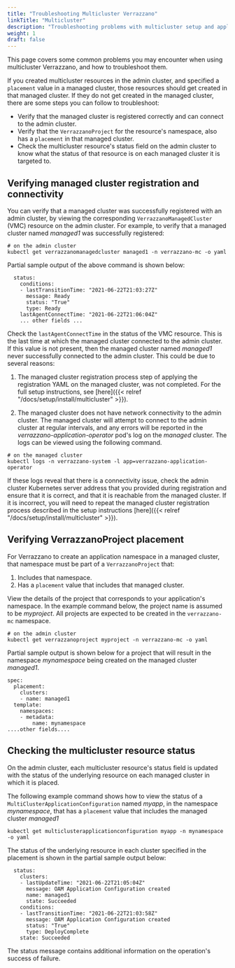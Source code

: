 ```yaml
---
title: "Troubleshooting Multicluster Verrazzano"
linkTitle: "Multicluster"
description: "Troubleshooting problems with multicluster setup and applications"
weight: 1
draft: false
---
```


This page covers some common problems you may encounter when using multicluster Verrazzano, and how to troubleshoot them.

If you created multicluster resources in the admin cluster, and specified a `placement` value in a managed cluster,
those resources should get created in that managed cluster. If they do not get created in the managed cluster, there are
some steps you can follow to troubleshoot:
- Verify that the managed cluster is registered correctly and can connect to the admin cluster.
- Verify that the `VerrazzanoProject` for the resource's namespace, also has a `placement` in that managed cluster.
- Check the multicluster resource's status field on the admin cluster to know what the status of that resource is
  on each managed cluster it is targeted to.

## Verifying managed cluster registration and connectivity
You can verify that a managed cluster was successfully registered with an admin cluster, by viewing the
corresponding `VerrazzanoManagedCluster` (VMC) resource on the admin cluster. For example, to verify that a managed cluster
named _managed1_ was successfully registered:
```shell
# on the admin cluster
kubectl get verrazzanomanagedcluster managed1 -n verrazzano-mc -o yaml
```

Partial sample output of the above command is shown below:
```
  status:
    conditions:
    - lastTransitionTime: "2021-06-22T21:03:27Z"
      message: Ready
      status: "True"
      type: Ready
    lastAgentConnectTime: "2021-06-22T21:06:04Z"
    ... other fields ...
```

Check the `lastAgentConnectTime` in the status of the VMC resource. This is the last time at which the
managed cluster connected to the admin cluster. If this value is not present, then the managed cluster named _managed1_
never successfully connected to the admin cluster. This could be due to several reasons:

1. The managed cluster registration process step of applying the registration YAML on the managed cluster,
was not completed. For the full setup instructions, see [here]({{< relref "/docs/setup/install/multicluster" >}}).

1. The managed cluster does not have network connectivity to the admin cluster. The managed cluster will attempt to
connect to the admin cluster at regular intervals, and any errors will be reported in the
_verrazzano-application-operator_ pod's log on the _managed_ cluster. The logs can be viewed using the following command.

```shell
# on the managed cluster
kubectl logs -n verrazzano-system -l app=verrazzano-application-operator
```
If these logs reveal that there is a connectivity issue, check the admin cluster Kubernetes server address that
you provided during registration and ensure that it is correct, and that it is reachable from the managed cluster. If it
is incorrect, you will need to repeat the managed cluster registration process described in the setup instructions
[here]({{< relref "/docs/setup/install/multicluster" >}}).

## Verifying VerrazzanoProject placement
For Verrazzano to create an application namespace in a managed cluster, that namespace must be part of a `VerrazzanoProject`
that:

1. Includes that namespace.
1. Has a `placement` value that includes that managed cluster.

View the details of the project that corresponds to your application's namespace. In the example command below, the
project name is assumed to be _myproject_. All projects are expected to be created in the `verrazzano-mc` namespace.

```shell
# on the admin cluster
kubectl get verrazzanoproject myproject -n verrazzano-mc -o yaml 
```

Partial sample output is shown below for a project that will result in the namespace _mynamespace_ being created on the managed
cluster _managed1_.

```
spec:
  placement:
    clusters:
    - name: managed1
  template:
    namespaces:
    - metadata:
        name: mynamespace
....other fields....
```

## Checking the multicluster resource status
On the admin cluster, each multicluster resource's status field is updated with the status of the underlying resource
on each managed cluster in which it is placed.

The following example command shows how to view the status of a `MultiClusterApplicationConfiguration` named _myapp_, in
the namespace _mynamespace_, that has a `placement` value that includes the managed cluster _managed1_
```shell
kubectl get multiclusterapplicationconfiguration myapp -n mynamespace -o yaml
```

The status of the underlying resource in each cluster specified in the placement is shown in the partial sample
output below:

```
  status:
    clusters:
    - lastUpdateTime: "2021-06-22T21:05:04Z"
      message: OAM Application Configuration created
      name: managed1
      state: Succeeded
    conditions:
    - lastTransitionTime: "2021-06-22T21:03:58Z"
      message: OAM Application Configuration created
      status: "True"
      type: DeployComplete
    state: Succeeded
```

The status message contains additional information on the operation's success of failure.